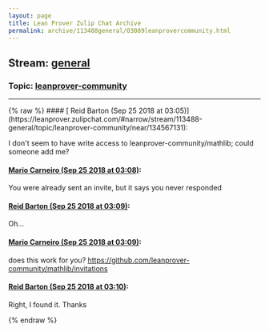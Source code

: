 ```yaml
---
layout: page
title: Lean Prover Zulip Chat Archive 
permalink: archive/113488general/03089leanprovercommunity.html
---
```


## Stream: [general](https://leanprover-community.github.io/archive/113488general/index.html)
### Topic: [leanprover-community](https://leanprover-community.github.io/archive/113488general/03089leanprovercommunity.html)

---

<base href="https://leanprover.zulipchat.com">
{% raw %}
#### [ Reid Barton (Sep 25 2018 at 03:05)](https://leanprover.zulipchat.com/#narrow/stream/113488-general/topic/leanprover-community/near/134567131):
<p>I don't seem to have write access to leanprover-community/mathlib; could someone add me?</p>

#### [ Mario Carneiro (Sep 25 2018 at 03:08)](https://leanprover.zulipchat.com/#narrow/stream/113488-general/topic/leanprover-community/near/134567257):
<p>You were already sent an invite, but it says you never responded</p>

#### [ Reid Barton (Sep 25 2018 at 03:09)](https://leanprover.zulipchat.com/#narrow/stream/113488-general/topic/leanprover-community/near/134567263):
<p>Oh...</p>

#### [ Mario Carneiro (Sep 25 2018 at 03:09)](https://leanprover.zulipchat.com/#narrow/stream/113488-general/topic/leanprover-community/near/134567266):
<p>does this  work for you? <a href="https://github.com/leanprover-community/mathlib/invitations" target="_blank" title="https://github.com/leanprover-community/mathlib/invitations">https://github.com/leanprover-community/mathlib/invitations</a></p>

#### [ Reid Barton (Sep 25 2018 at 03:10)](https://leanprover.zulipchat.com/#narrow/stream/113488-general/topic/leanprover-community/near/134567331):
<p>Right, I found it. Thanks</p>


{% endraw %}
